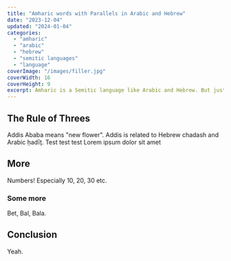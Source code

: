 ```yaml
---
title: "Amharic words with Parallels in Arabic and Hebrew"
date: "2023-12-04"
updated: "2024-01-04"
categories: 
  - "amharic"
  - "arabic"
  - "hebrew"
  - "semitic languages"
  - "language"
coverImage: "/images/filler.jpg"
coverWidth: 16
coverHeight: 9
excerpt: Amharic is a Semitic language like Arabic and Hebrew. But just how similar is it to them?
---
```


<script>
	import Lemma from '$lib/components/Lemma.svelte';
</script>

## The Rule of Threes

Addis Ababa means "new flower". Addis is related to Hebrew <Lemma language="heb">chadash</Lemma> and Arabic <Lemma language="ara">ḥadīṯ</Lemma>.
Test test test
Lorem ipsum dolor sit amet

## More

Numbers! Especially 10, 20, 30 etc.

### Some more

Bet, Bal, Bala.

## Conclusion

Yeah.
